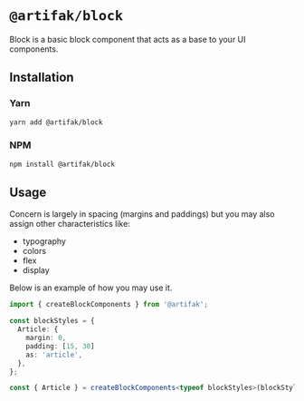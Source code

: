 # `@artifak/block`

Block is a basic block component that acts as a base to your UI components.

## Installation

### Yarn

```sh
yarn add @artifak/block
```

### NPM

```sh
npm install @artifak/block
```

## Usage

Concern is largely in spacing (margins and paddings) but you may also assign other characteristics like:

- typography
- colors
- flex
- display

Below is an example of how you may use it.

```ts
import { createBlockComponents } from '@artifak';

const blockStyles = {
  Article: {
    margin: 0,
    padding: [15, 30]
    as: 'article',
  },
};

const { Article } = createBlockComponents<typeof blockStyles>(blockStyles);
```

